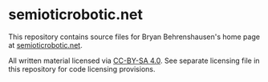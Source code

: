 # semioticrobotic.net

This repository contains source files for Bryan Behrenshausen's home page at [semioticrobotic.net](http://www.semioticrobotic.net).

All written material licensed via [CC-BY-SA 4.0](https://creativecommons.org/licenses/by-sa/4.0/). See separate licensing file in this repository for code licensing provisions.
